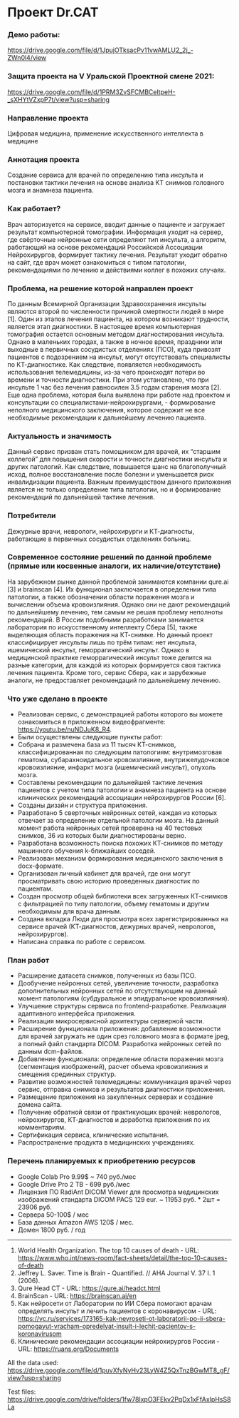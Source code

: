 # Проект Dr.CAT

### Демо работы:
https://drive.google.com/file/d/1JpujOTksacPv11vwAMLU2_2j_-ZWn0l4/view

### Защита проекта на V Уральской Проектной смене 2021:
https://drive.google.com/file/d/1PRM3ZvSFCMBCeltpeH-_sXHYtVZxpP7t/view?usp=sharing

### Направление проекта
Цифровая медицина, применение искусственного интеллекта в медицине

### Аннотация проекта
Создание сервиса для врачей по определению типа инсульта и постановки тактики лечения на основе анализа КТ снимков головного мозга и анамнеза пациента.

### Как работает?
Врач авторизуется на сервисе, вводит данные о пациенте и загружает результат компьютерной томографии. Информация уходит на сервер, где свёрточные нейронные сети определяют тип инсульта, а алгоритм, работающий на основе рекомендаций Российской Ассоциации Нейрохирургов, формирует тактику лечения. Результат уходит обратно на сайт, где врач может ознакомиться с типом патологии, рекомендациями по лечению и действиями коллег в похожих случаях.

### Проблема, на решение которой направлен проект
По данным Всемирной Организации Здравоохранения инсульты являются второй по численности причиной смертности людей в мире [1]. Один из этапов лечения пациента, на котором возникают трудности, является этап диагностики. В настоящее время компьютерная томография остается основным методом диагностирования инсульта. Однако в маленьких городах, а также в ночное время, праздники или выходные в первичных сосудистых отделениях (ПСО), куда привозят пациентов с подозрением на инсульт, могут отсутствовать специалисты по КТ-диагностике. Как следствие, появляется необходимость использования телемедицины, из-за чего происходят потери во времени и точности диагностики. При этом установлено, что при инсульте 1 час без лечения равносилен 3.5 годам старения мозга [2].
Еще одна проблема, которая была выявлена при работе над проектом и консультации со специалистами-нейрохирургами, - формирование неполного медицинского заключения, которое содержит не все необходимые рекомендации к дальнейшему лечению пациента.

### Актуальность и значимость
Данный сервис призван стать помощником для врачей, их “старшим коллегой” для повышения скорости и точности диагностики инсульта и других патологий. Как следствие, повышается шанс на благополучный исход, полное восстановление после болезни и уменьшается риск инвалидизации пациента. Важным преимуществом данного приложения является не только определение типа патологии, но и формирование рекомендаций по дальнейшей тактике лечения.

### Потребители
Дежурные врачи, неврологи, нейрохирурги и КТ-диагносты, работающие в первичных сосудистых отделениях больниц.

### Современное состояние решений по данной проблеме (прямые или косвенные аналоги, их наличие/отсутствие)
На зарубежном рынке данной проблемой занимаются компании qure.ai [3] и brainscan [4]. Их функционал заключается в определении типа патологии, а также обозначении области поражения мозга и вычислении объема кровоизлияния. Однако они не дают рекомендаций по дальнейшему лечению, тем самым не решая проблему неполноты рекомендаций. 
В России подобными разработками занимается лаборатория по искусственному интеллекту Сбера [5], также выделяющая область поражения на КТ-снимке. Но данный проект классифицирует инсульты лишь по трём типам: нет инсульта, ишемический инсульт,  геморрагический инсульт. Однако в медицинской практике геморрагический инсульт тоже делится на разные категории, для каждой из которых формируется своя тактика лечения пациента. Кроме того, сервис Сбера, как и зарубежные аналоги, не предоставляет рекомендаций по дальнейшему лечению.

### Что уже сделано в проекте
- Реализован сервис, с демонстрацией работы которого вы можете ознакомиться в приложенном видеофрагменте: https://youtu.be/nuNDJuK8_R4. 
- Были осуществлены следующие пункты работ:
- Собрана и размечена база из 11 тысяч КТ-снимков, классифицированная по следующим патологиям: внутримозговая гематома, субарахноидальное кровоизлияние, внутрижелудочковое кровоизлияние, инфаркт мозга (ишемический инсульт), опухоль мозга.
- Составлены рекомендации по дальнейшей тактике лечения пациентов с учетом типа патологии и анамнеза пациента на основе клинических рекомендаций ассоциации нейрохирургов России [6].
- Созданы дизайн и структура приложения.
- Разработано 5 сверточных нейронных сетей, каждая из которых отвечает за определение отдельной патологии мозга. На данный момент работа нейронных сетей проверена на 40 тестовых снимков, 36 из которых были диагностированы верно.
- Разработана возможность поиска похожих КТ-снимков по методу машинного обучения k-ближайших соседей.
- Реализован механизм формирования медицинского заключения в docx-формате.
- Организован личный кабинет для врачей, где они могут просматривать свою историю проведенных диагностик по пациентам.
- Создан просмотр общей библиотеки всех загруженных КТ-снимков с фильтрацией по типу патологии, объему гематомы и другим необходимым для врача данным.
- Создана вкладка Люди для просмотра всех зарегистрированных на сервисе врачей (КТ-диагностов, дежурных врачей, неврологов, нейрохирургов).
- Написана справка по работе с сервисом.

### План работ
- Расширение датасета снимков, полученных из базы ПСО.
- Дообучение нейронных сетей, увеличение точности, разработка дополнительных нейронных сетей по отсутствующим на данный момент патологиям (субдуральное и эпидуральное кровоизлияния).
- Улучшение структуры сервиса по frontend-разработке. Реализация адаптивного интерфейса приложения.
- Реализация микросервисной архитектуры серверной части.
- Расширение функционала приложения: добавление возможности для врачей загружать не один срез головного мозга в формате jpeg, а полный файл стандарта DICOM. Разработка нейронных сетей по данным dcm-файлов.
- Добавление функционала: определение области поражения мозга (сегментация изображений), расчет объема кровоизлияния и смещения срединных структур.
- Развитие возможностей телемедицины: коммуникация врачей через сервис, отправка снимков и результатов диагностики приложения.
- Размещение приложения на закупленных серверах и создание домена сайта.
- Получение обратной связи от практикующих врачей: неврологов, нейрохирургов, КТ-диагностов и доработка приложения по их комментариям.
- Сертификация сервиса, клинические испытания.
- Распространение продукта в медицинских учреждениях.


### Перечень планируемых к приобретению ресурсов
- Google Colab Pro 9.99$ ~ 740 руб./мес
- Google Drive Pro 2 TB - 699 руб./мес
- Лицензия ПО RadiAnt DICOM Viewer для просмотра медицинских изображений стандарта DICOM PACS 129 eur. ~ 11953 руб. * 2шт = 23906 руб.
- Сервера 50-100$ / мес
- База данных Amazon AWS 120$ / мес.
- Домен 1800 руб. / год

____

1. World Health Organization. The top 10 causes of death - URL: https://www.who.int/news-room/fact-sheets/detail/the-top-10-causes-of-death
2. Jeffrey L. Saver. Time is Brain - Quantified. // AHA Journal V. 37 I. 1 (2006).
3. Qure Head CT - URL: https://qure.ai/headct.html
4. BrainScan - URL: https://brainscan.ai/en
5. Как нейросети от Лаборатории по ИИ Сбера помогают врачам определять инсульт и лечить пациентов с коронавирусом - URL: https://vc.ru/services/173165-kak-neyroseti-ot-laboratorii-po-ii-sbera-pomogayut-vracham-opredelyat-insult-i-lechit-pacientov-s-koronavirusom
6. Клинические рекомендации ассоциации нейрохирургов России - URL: https://ruans.org/Documents 


All the data used:
https://drive.google.com/file/d/1puvXfyNyHv23LyW4Z5QxTnzBGwMT8_gF/view?usp=sharing

Test files:
https://drive.google.com/drive/folders/1fw78lxpO3FEkv2PqDx1xFfAxIpHsS8La
 
